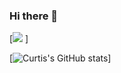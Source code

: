 ### Hi there 👋

[<img src="https://github-readme-stats-git-master-curtismills-projects.vercel.app/api?username=curtismills" /> ]

[![Curtis's GitHub stats]([https://github-readme-stats-git-master-curtismills-projects.vercel.app/api?username=curtismills](https://my-github-stats-git-dependabot-npma-221c62-curtismills-projects.vercel.app))]
<!--
**CurtisMills/CurtisMills** is a ✨ _special_ ✨ repository because its `README.md` (this file) appears on your GitHub profile.

github-readme-stats-git-master-curtismills-projects.vercel.app
Here are some ideas to get you started:

- 🔭 I’m currently working on ...
- 🌱 I’m currently learning ...
- 👯 I’m looking to collaborate on ...
- 🤔 I’m looking for help with ...
- 💬 Ask me about ...
- 📫 How to reach me: ...
- 😄 Pronouns: ...
- ⚡ Fun fact: ...
-->
